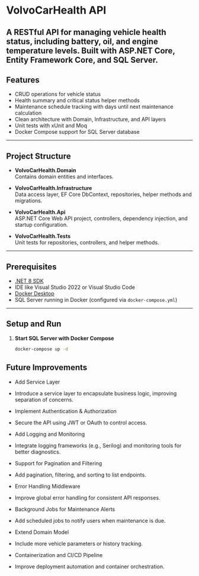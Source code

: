 # VolvoCarHealth API

A RESTful API for managing vehicle health status, including battery, oil, and engine temperature levels. Built with ASP.NET Core, Entity Framework Core, and SQL Server.
---

## Features

- CRUD operations for vehicle status
- Health summary and critical status helper methods
- Maintenance schedule tracking with days until next maintenance calculation
- Clean architecture with Domain, Infrastructure, and API layers
- Unit tests with xUnit and Moq
- Docker Compose support for SQL Server database

---

## Project Structure

- **VolvoCarHealth.Domain**  
  Contains domain entities and interfaces.

- **VolvoCarHealth.Infrastructure**  
  Data access layer, EF Core DbContext, repositories, helper methods and migrations.

- **VolvoCarHealth.Api**  
  ASP.NET Core Web API project, controllers, dependency injection, and startup configuration.

- **VolvoCarHealth.Tests**  
  Unit tests for repositories, controllers, and helper methods.

---

## Prerequisites

- [.NET 8 SDK](https://dotnet.microsoft.com/en-us/download/dotnet/8.0)
- IDE like Visual Studio 2022 or Visual Studio Code
- [Docker Desktop](https://www.docker.com/products/docker-desktop)
- SQL Server running in Docker (configured via `docker-compose.yml`)

---

## Setup and Run

1. **Start SQL Server with Docker Compose**

   ```bash
   docker-compose up -d


## Future Improvements

- Add Service Layer
- Introduce a service layer to encapsulate business logic, improving separation of concerns.

- Implement Authentication & Authorization
- Secure the API using JWT or OAuth to control access.

- Add Logging and Monitoring
- Integrate logging frameworks (e.g., Serilog) and monitoring tools for better diagnostics.

- Support for Pagination and Filtering
- Add pagination, filtering, and sorting to list endpoints.

- Error Handling Middleware
- Improve global error handling for consistent API responses.

- Background Jobs for Maintenance Alerts
- Add scheduled jobs to notify users when maintenance is due.

- Extend Domain Model
- Include more vehicle parameters or history tracking.

- Containerization and CI/CD Pipeline
- Improve deployment automation and container orchestration.
